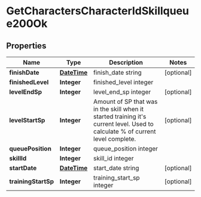 
# GetCharactersCharacterIdSkillqueue200Ok

## Properties
Name | Type | Description | Notes
------------ | ------------- | ------------- | -------------
**finishDate** | [**DateTime**](DateTime.md) | finish_date string |  [optional]
**finishedLevel** | **Integer** | finished_level integer | 
**levelEndSp** | **Integer** | level_end_sp integer |  [optional]
**levelStartSp** | **Integer** | Amount of SP that was in the skill when it started training it&#39;s current level. Used to calculate % of current level complete. |  [optional]
**queuePosition** | **Integer** | queue_position integer | 
**skillId** | **Integer** | skill_id integer | 
**startDate** | [**DateTime**](DateTime.md) | start_date string |  [optional]
**trainingStartSp** | **Integer** | training_start_sp integer |  [optional]



